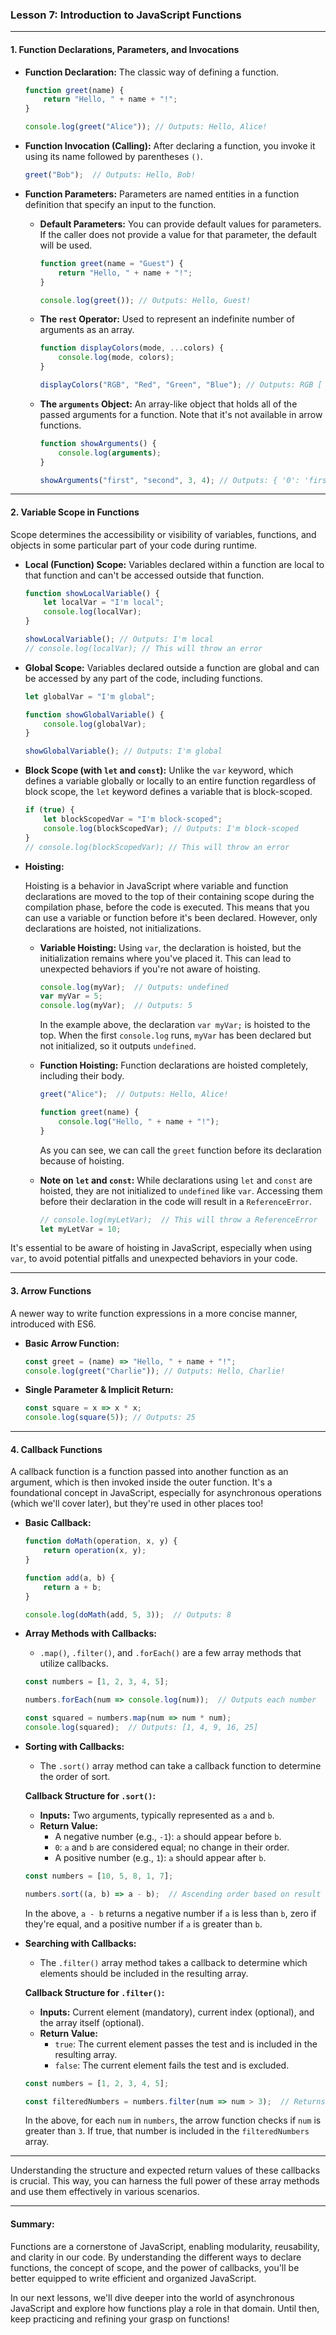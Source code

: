 ### Lesson 7: Introduction to JavaScript Functions

---

#### **1. Function Declarations, Parameters, and Invocations**

- **Function Declaration:** The classic way of defining a function. 

  ```javascript
  function greet(name) {
      return "Hello, " + name + "!";
  }

  console.log(greet("Alice")); // Outputs: Hello, Alice!
  ```

- **Function Invocation (Calling):** After declaring a function, you invoke it using its name followed by parentheses `()`.

  ```javascript
  greet("Bob");  // Outputs: Hello, Bob!
  ```

- **Function Parameters:** Parameters are named entities in a function definition that specify an input to the function.

  - **Default Parameters:** You can provide default values for parameters. If the caller does not provide a value for that parameter, the default will be used.

    ```javascript
    function greet(name = "Guest") {
        return "Hello, " + name + "!";
    }

    console.log(greet()); // Outputs: Hello, Guest!
    ```

  - **The `rest` Operator:** Used to represent an indefinite number of arguments as an array.

    ```javascript
    function displayColors(mode, ...colors) {
        console.log(mode, colors);
    }

    displayColors("RGB", "Red", "Green", "Blue"); // Outputs: RGB [ 'Red', 'Green', 'Blue' ]
    ```

  - **The `arguments` Object:** An array-like object that holds all of the passed arguments for a function. Note that it's not available in arrow functions.

    ```javascript
    function showArguments() {
        console.log(arguments);
    }

    showArguments("first", "second", 3, 4); // Outputs: { '0': 'first', '1': 'second', '2': 3, '3': 4 }
    ```

---

#### **2. Variable Scope in Functions**

Scope determines the accessibility or visibility of variables, functions, and objects in some particular part of your code during runtime.

- **Local (Function) Scope:** Variables declared within a function are local to that function and can't be accessed outside that function.

  ```javascript
  function showLocalVariable() {
      let localVar = "I'm local";
      console.log(localVar);
  }

  showLocalVariable(); // Outputs: I'm local
  // console.log(localVar); // This will throw an error
  ```

- **Global Scope:** Variables declared outside a function are global and can be accessed by any part of the code, including functions.

  ```javascript
  let globalVar = "I'm global";

  function showGlobalVariable() {
      console.log(globalVar);
  }

  showGlobalVariable(); // Outputs: I'm global
  ```

- **Block Scope (with `let` and `const`):** Unlike the `var` keyword, which defines a variable globally or locally to an entire function regardless of block scope, the `let` keyword defines a variable that is block-scoped.

  ```javascript
  if (true) {
      let blockScopedVar = "I'm block-scoped";
      console.log(blockScopedVar); // Outputs: I'm block-scoped
  }
  // console.log(blockScopedVar); // This will throw an error
  ```

- **Hoisting:**

  Hoisting is a behavior in JavaScript where variable and function declarations are moved to the top of their containing scope during the compilation phase, before the code is executed. This means that you can use a variable or function before it's been declared. However, only declarations are hoisted, not initializations.

  - **Variable Hoisting:**
    Using `var`, the declaration is hoisted, but the initialization remains where you've placed it. This can lead to unexpected behaviors if you're not aware of hoisting.

    ```javascript
    console.log(myVar);  // Outputs: undefined
    var myVar = 5;
    console.log(myVar);  // Outputs: 5
    ```

    In the example above, the declaration `var myVar;` is hoisted to the top. When the first `console.log` runs, `myVar` has been declared but not initialized, so it outputs `undefined`.

  - **Function Hoisting:**
    Function declarations are hoisted completely, including their body.

    ```javascript
    greet("Alice");  // Outputs: Hello, Alice!

    function greet(name) {
        console.log("Hello, " + name + "!");
    }
    ```

    As you can see, we can call the `greet` function before its declaration because of hoisting.

  - **Note on `let` and `const`:**
    While declarations using `let` and `const` are hoisted, they are not initialized to `undefined` like `var`. Accessing them before their declaration in the code will result in a `ReferenceError`.

    ```javascript
    // console.log(myLetVar);  // This will throw a ReferenceError
    let myLetVar = 10;
    ```

It's essential to be aware of hoisting in JavaScript, especially when using `var`, to avoid potential pitfalls and unexpected behaviors in your code.

---

#### **3. Arrow Functions**

A newer way to write function expressions in a more concise manner, introduced with ES6.

- **Basic Arrow Function:**

  ```javascript
  const greet = (name) => "Hello, " + name + "!";
  console.log(greet("Charlie")); // Outputs: Hello, Charlie!
  ```

- **Single Parameter & Implicit Return:**

  ```javascript
  const square = x => x * x;
  console.log(square(5)); // Outputs: 25
  ```

---

#### **4. Callback Functions**

A callback function is a function passed into another function as an argument, which is then invoked inside the outer function. It's a foundational concept in JavaScript, especially for asynchronous operations (which we'll cover later), but they're used in other places too!

- **Basic Callback:**

  ```javascript
  function doMath(operation, x, y) {
      return operation(x, y);
  }

  function add(a, b) {
      return a + b;
  }

  console.log(doMath(add, 5, 3));  // Outputs: 8
  ```

- **Array Methods with Callbacks:**
  - `.map()`, `.filter()`, and `.forEach()` are a few array methods that utilize callbacks.

  ```javascript
  const numbers = [1, 2, 3, 4, 5];
  
  numbers.forEach(num => console.log(num));  // Outputs each number

  const squared = numbers.map(num => num * num);
  console.log(squared);  // Outputs: [1, 4, 9, 16, 25]
  ```



- **Sorting with Callbacks:**
  
  - The `.sort()` array method can take a callback function to determine the order of sort. 

  **Callback Structure for `.sort()`:**
    - **Inputs:** Two arguments, typically represented as `a` and `b`.
    - **Return Value:** 
      - A negative number (e.g., `-1`): `a` should appear before `b`.
      - `0`: `a` and `b` are considered equal; no change in their order.
      - A positive number (e.g., `1`): `a` should appear after `b`.

  ```javascript
  const numbers = [10, 5, 8, 1, 7];

  numbers.sort((a, b) => a - b);  // Ascending order based on result
  ```

  In the above, `a - b` returns a negative number if `a` is less than `b`, zero if they're equal, and a positive number if `a` is greater than `b`.

- **Searching with Callbacks:**
  
  - The `.filter()` array method takes a callback to determine which elements should be included in the resulting array.

  **Callback Structure for `.filter()`:**
    - **Inputs:** Current element (mandatory), current index (optional), and the array itself (optional).
    - **Return Value:** 
      - `true`: The current element passes the test and is included in the resulting array.
      - `false`: The current element fails the test and is excluded.

  ```javascript
  const numbers = [1, 2, 3, 4, 5];

  const filteredNumbers = numbers.filter(num => num > 3);  // Returns all numbers greater than 3
  ```

  In the above, for each `num` in `numbers`, the arrow function checks if `num` is greater than `3`. If true, that number is included in the `filteredNumbers` array.

---

Understanding the structure and expected return values of these callbacks is crucial. This way, you can harness the full power of these array methods and use them effectively in various scenarios.

---

#### **Summary:**
Functions are a cornerstone of JavaScript, enabling modularity, reusability, and clarity in our code. By understanding the different ways to declare functions, the concept of scope, and the power of callbacks, you'll be better equipped to write efficient and organized JavaScript.

In our next lessons, we'll dive deeper into the world of asynchronous JavaScript and explore how functions play a role in that domain. Until then, keep practicing and refining your grasp on functions!
